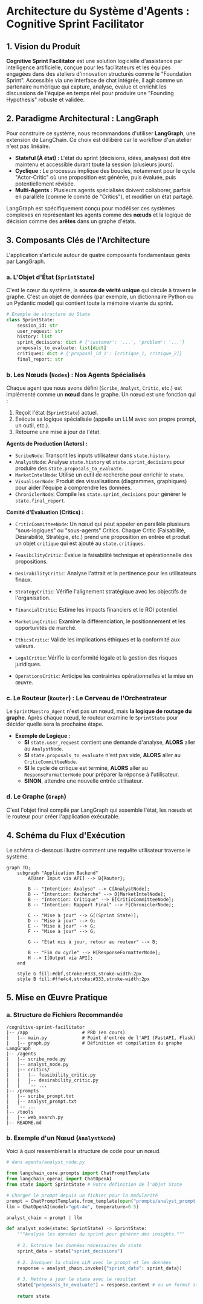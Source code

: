 # Architecture du Système d'Agents : Cognitive Sprint Facilitator

## 1\. Vision du Produit

**Cognitive Sprint Facilitator** est une solution logicielle d'assistance par intelligence artificielle, conçue pour les facilitateurs et les équipes engagées dans des ateliers d'innovation structurés comme le "Foundation Sprint". Accessible via une interface de chat intégrée, il agit comme un partenaire numérique qui capture, analyse, évalue et enrichit les discussions de l'équipe en temps réel pour produire une "Founding Hypothesis" robuste et validée.

## 2\. Paradigme Architectural : LangGraph

Pour construire ce système, nous recommandons d'utiliser **LangGraph**, une extension de LangChain. Ce choix est délibéré car le workflow d'un atelier n'est pas linéaire.

  - **Stateful (À état) :** L'état du sprint (décisions, idées, analyses) doit être maintenu et accessible durant toute la session (plusieurs jours).
  - **Cyclique :** Le processus implique des boucles, notamment pour le cycle "Actor-Critic" où une proposition est générée, puis évaluée, puis potentiellement révisée.
  - **Multi-Agents :** Plusieurs agents spécialisés doivent collaborer, parfois en parallèle (comme le comité de "Critics"), et modifier un état partagé.

LangGraph est spécifiquement conçu pour modéliser ces systèmes complexes en représentant les agents comme des **nœuds** et la logique de décision comme des **arêtes** dans un graphe d'états.

## 3\. Composants Clés de l'Architecture

L'application s'articule autour de quatre composants fondamentaux gérés par LangGraph.

### a. L'Objet d'État (`SprintState`)

C'est le cœur du système, la **source de vérité unique** qui circule à travers le graphe. C'est un objet de données (par exemple, un dictionnaire Python ou un Pydantic model) qui contient toute la mémoire vivante du sprint.

```python
# Exemple de structure du State
class SprintState:
    session_id: str
    user_request: str
    history: list
    sprint_decisions: dict # {'customer': '...', 'problem': '...'}
    proposals_to_evaluate: list[dict]
    critiques: dict # {'proposal_id_1': [critique_1, critique_2]}
    final_report: str
```

### b. Les Nœuds (`Nodes`) : Nos Agents Spécialisés

Chaque agent que nous avons défini (`Scribe`, `Analyst`, `Critic`, etc.) est implémenté comme un **nœud** dans le graphe. Un nœud est une fonction qui :

1.  Reçoit l'état (`SprintState`) actuel.
2.  Exécute sa logique spécialisée (appelle un LLM avec son propre prompt, un outil, etc.).
3.  Retourne une mise à jour de l'état.

**Agents de Production (Actors) :**

  * `ScribeNode`: Transcrit les inputs utilisateur dans `state.history`.
  * `AnalystNode`: Analyse `state.history` et `state.sprint_decisions` pour produire des `state.proposals_to_evaluate`.
  * `MarketIntelNode`: Utilise un outil de recherche pour enrichir le `state`.
  * `VisualiserNode`: Produit des visualisations (diagrammes, graphiques) pour aider l'équipe à comprendre les données.
  * `ChroniclerNode`: Compile les `state.sprint_decisions` pour générer le `state.final_report`.

**Comité d'Évaluation (Critics) :**

  * `CriticCommitteeNode`: Un nœud qui peut appeler en parallèle plusieurs "sous-logiques" ou "sous-agents" Critics. Chaque Critic (Faisabilité, Désirabilité, Stratégie, etc.) prend une proposition en entrée et produit un objet `critique` qui est ajouté au `state.critiques`.

  * `FeasibilityCritic`: Évalue la faisabilité technique et opérationnelle des propositions.
  * `DesirabilityCritic`: Analyse l'attrait et la pertinence pour les utilisateurs finaux.
  * `StrategyCritic`: Vérifie l'alignement stratégique avec les objectifs de l'organisation.
  * `FinancialCritic`: Estime les impacts financiers et le ROI potentiel.
  * `MarketingCritic`: Examine la différenciation, le positionnement et les opportunités de marché.
  * `EthicsCritic`: Valide les implications éthiques et la conformité aux valeurs.
  * `LegalCritic`: Vérifie la conformité légale et la gestion des risques juridiques.
  * `OperationsCritic`: Anticipe les contraintes opérationnelles et la mise en œuvre.

### c. Le Routeur (`Router`) : Le Cerveau de l'Orchestrateur

Le `SprintMaestro_Agent` n'est pas un nœud, mais **la logique de routage du graphe**. Après chaque nœud, le routeur examine le `SprintState` pour décider quelle sera la prochaine étape.

  - **Exemple de Logique :**
      - **SI** `state.user_request` contient une demande d'analyse, **ALORS** aller au `AnalystNode`.
      - **SI** `state.proposals_to_evaluate` n'est pas vide, **ALORS** aller au `CriticCommitteeNode`.
      - **SI** le cycle de critique est terminé, **ALORS** aller au `ResponseFormatterNode` pour préparer la réponse à l'utilisateur.
      - **SINON**, attendre une nouvelle entrée utilisateur.

### d. Le Graphe (`Graph`)

C'est l'objet final compilé par LangGraph qui assemble l'état, les nœuds et le routeur pour créer l'application exécutable.

## 4\. Schéma du Flux d'Exécution

Le schéma ci-dessous illustre comment une requête utilisateur traverse le système.

```mermaid
graph TD;
    subgraph "Application Backend"
        A[User Input via API] --> B{Router};

        B -- "Intention: Analyse" --> C[AnalystNode];
        B -- "Intention: Recherche" --> D[MarketIntelNode];
        B -- "Intention: Critique" --> E[CriticCommitteeNode];
        B -- "Intention: Rapport Final" --> F[ChroniclerNode];

        C -- "Mise à jour" --> G[(Sprint State)];
        D -- "Mise à jour" --> G;
        E -- "Mise à jour" --> G;
        F -- "Mise à jour" --> G;

        G -- "État mis à jour, retour au routeur" --> B;

        B -- "Fin du cycle" --> H[ResponseFormatterNode];
        H --> I[Output via API];
    end

    style G fill:#dbf,stroke:#333,stroke-width:2px
    style B fill:#ffe4c4,stroke:#333,stroke-width:2px
```

## 5\. Mise en Œuvre Pratique

### a. Structure de Fichiers Recommandée

```
/cognitive-sprint-facilitator
|-- /app                    # PRD (en cours)
|   |-- main.py             # Point d'entrée de l'API (FastAPI, Flask)
|   |-- graph.py            # Définition et compilation du graphe LangGraph
|-- /agents
|   |-- scribe_node.py
|   |-- analyst_node.py
|   |-- critics/
|   |   |-- feasibility_critic.py
|   |   |-- desirability_critic.py
|   |   `-- ...
|-- /prompts
|   |-- scribe_prompt.txt
|   |-- analyst_prompt.txt
|   `-- ...
|-- /tools
|   |-- web_search.py
|-- README.md
```

### b. Exemple d'un Nœud (`AnalystNode`)

Voici à quoi ressemblerait la structure de code pour un nœud.

```python
# dans agents/analyst_node.py

from langchain_core.prompts import ChatPromptTemplate
from langchain_openai import ChatOpenAI
from state import SprintState # Votre définition de l'objet State

# Charger le prompt depuis un fichier pour la modularité
prompt = ChatPromptTemplate.from_template(open("prompts/analyst_prompt.txt").read())
llm = ChatOpenAI(model="gpt-4o", temperature=0.5)

analyst_chain = prompt | llm

def analyst_node(state: SprintState) -> SprintState:
    """Analyse les données du sprint pour générer des insights."""
    
    # 1. Extraire les données nécessaires du state
    sprint_data = state["sprint_decisions"]
    
    # 2. Invoquer la chaîne LLM avec le prompt et les données
    response = analyst_chain.invoke({"sprint_data": sprint_data})
    
    # 3. Mettre à jour le state avec le résultat
    state["proposals_to_evaluate"] = response.content # ou un format structuré
    
    return state
```